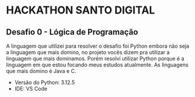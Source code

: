 # HACKATHON SANTO DIGITAL 
## Desafio 0 - Lógica de Programação
A linguagem que utilizei para resolver o desafio foi Python embora não seja a linguagem que mais domino, 
no projeto vocês dizem pra utilizar a linguagem que mais dominamos. Porém resolvi utilizar Python porque é a linguagem
em que estou focando meus estudos atualmente. As linguagens que mais domino é Java e C.

- Versão do Python: 3.12.5
- IDE: VS Code





